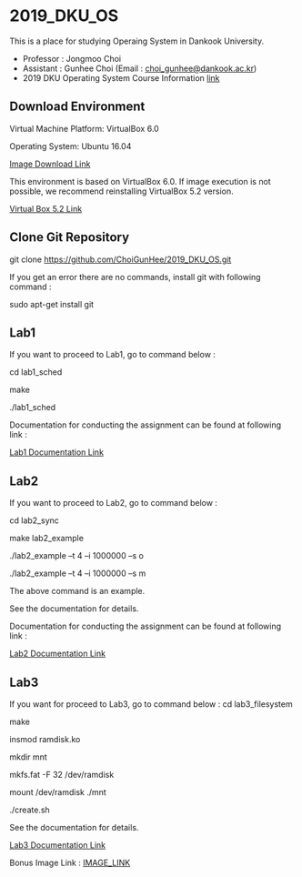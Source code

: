 # 2019_DKU_OS


This is a place for studying Operaing System in Dankook University.
- Professor : Jongmoo Choi
- Assistant : Gunhee Choi (Email : choi_gunhee@dankook.ac.kr)
- 2019 DKU Operating System Course Information [link](http://embedded.dankook.ac.kr/~choijm/course/course.html)


## Download Environment
Virtual Machine Platform: VirtualBox 6.0

Operating System: Ubuntu 16.04

[Image Download Link](https://drive.google.com/drive/folders/1nDOef1QCtXNO49R87IVuYgpwCOdOsPK7?usp=sharing)

This environment is based on VirtualBox 6.0.
If image execution is not possible, we recommend reinstalling VirtualBox 5.2 version.

[Virtual Box 5.2 Link](https://www.virtualbox.org/wiki/Download_Old_Builds_5_2)

## Clone Git Repository
git clone https://github.com/ChoiGunHee/2019_DKU_OS.git

If you get an error there are no commands, install git with following command :

sudo apt-get install git


## Lab1
If you want to proceed to Lab1, go to command below :

cd lab1_sched

make

./lab1_sched

Documentation for conducting the assignment can be found at following link :

[Lab1 Documentation Link](http://embedded.dankook.ac.kr/~choijm/course/201901OSI/Lab1_sched.pdf)

## Lab2
If you want to proceed to Lab2, go to command below :

cd lab2_sync

make lab2_example

./lab2_example –t 4 –i 1000000 –s o

./lab2_example –t 4 –i 1000000 –s m

The above command is an example.

See the documentation for details.

Documentation for conducting the assignment can be found at following link :

[Lab2 Documentation Link](http://embedded.dankook.ac.kr/~choijm/course/201901OSI/Lab2_sync.pdf)

## Lab3

If you want for proceed to Lab3, go to command below :
cd lab3_filesystem

make

insmod ramdisk.ko

mkdir mnt

mkfs.fat -F 32 /dev/ramdisk

mount /dev/ramdisk ./mnt

./create.sh

See the documentation for details.

[Lab3 Documentation Link](http://embedded.dankook.ac.kr/~choijm/course/201901OSI/Lab3_filesystem.pdf)

Bonus Image Link : [IMAGE_LINK](https://drive.google.com/open?id=1nDOef1QCtXNO49R87IVuYgpwCOdOsPK7)
